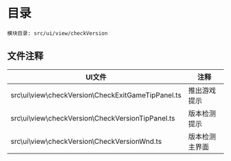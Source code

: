 <style>
table th:first-of-type {
    width: 300pt;
}
table th:nth-of-type(2) {
    width: 300pt;
}
</style>

# 目录
    模块目录: src/ui/view/checkVersion

## 文件注释
| UI文件 | 注释 |
|----|----|
| src\ui\view\checkVersion\CheckExitGameTipPanel.ts |  推出游戏提示  |
| src\ui\view\checkVersion\CheckVersionTipPanel.ts |  版本检测提示  |
| src\ui\view\checkVersion\CheckVersionWnd.ts |  版本检测主界面  |
